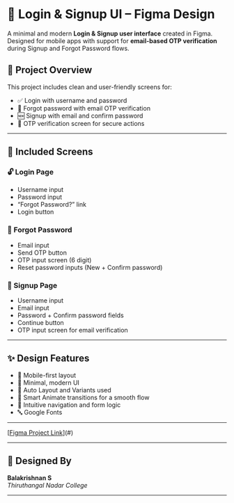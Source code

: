 # 🔐 Login & Signup UI – Figma Design

A minimal and modern **Login & Signup user interface** created in Figma. Designed for mobile apps with support for **email-based OTP verification** during Signup and Forgot Password flows.

## 📱 Project Overview

This project includes clean and user-friendly screens for:

- ✅ Login with username and password
- 🔁 Forgot password with email OTP verification
- 🆕 Signup with email and confirm password
- 🔐 OTP verification screen for secure actions

---

## 📄 Included Screens

### 🔓 Login Page
- Username input
- Password input 
- “Forgot Password?” link
- Login button

### 🔁 Forgot Password
- Email input
- Send OTP button
- OTP input screen (6 digit)
- Reset password inputs (New + Confirm password)

### 📝 Signup Page
- Username input
- Email input
- Password + Confirm password fields
- Continue button
- OTP input screen for email verification

---

## ✨ Design Features

- 📱 Mobile-first layout 
- 🎨 Minimal, modern UI
- 🧩 Auto Layout and Variants used
- 🔄 Smart Animate transitions for a smooth flow
- 🧠 Intuitive navigation and form logic
- 🔤 Google Fonts

---

[[Figma Project Link](https://www.figma.com/design/QmtQZWj5og38JajernXUu9/Login-and-Signup?node-id=2-16&t=SfxjvyWpdAvBe3yo-1)](#)


---

## 👤 Designed By
**Balakrishnan S**  
*Thiruthangal Nadar College*  

---
